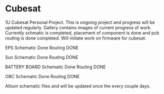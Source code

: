 # Cubesat
1U Cubesat Personal Project.
This is ongoing project and progress will be updated regularly.
Gallery contains images of current progress of work.
Currently schmatic is completed, placement of component is done and pcb routing is done completed.
Will initiate work on firmware for cubesat.


EPS Schematic Done Routing DONE

Sun Schematic Done Routing DONE

BATTERY BOARD Schematic Done Routing DONE

OBC Schematic Done Routing DONE

Altium schematic files and will be updated once the every couple days.

